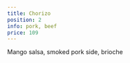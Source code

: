 ```yaml
---
title: Chorizo
position: 2
info: pork, beef
price: 109
---
```


Mango salsa, smoked pork side, brioche
